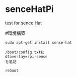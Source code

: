 # senceHatPi
test for sence Hat

#環境構築
```
sudo apt-get install sense-hat

/boot/config.txtに
dtoverlay=rpi-sense
を追記

reboot
```

